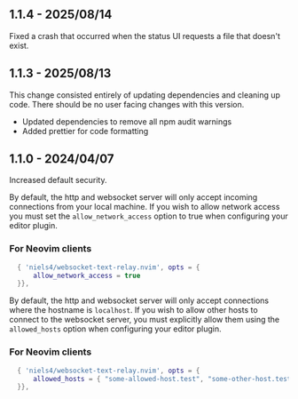 ## 1.1.4 - 2025/08/14

Fixed a crash that occurred when the status UI requests a file that doesn't exist.

## 1.1.3 - 2025/08/13

This change consisted entirely of updating dependencies and cleaning up code. There should be no user facing changes with this version.

- Updated dependencies to remove all npm audit warnings
- Added prettier for code formatting

## 1.1.0 - 2024/04/07

Increased default security.

By default, the http and websocket server will only accept incoming connections from your local machine. If you
wish to allow network access you must set the `allow_network_access` option to true when configuring your editor plugin.

### For Neovim clients

```lua
  { 'niels4/websocket-text-relay.nvim', opts = {
      allow_network_access = true
  }},
```

By default, the http and websocket server will only accept connections where the hostname is `localhost`. If you wish
to allow other hosts to connect to the websocket server, you must explicitly allow them using the `allowed_hosts` option when configuring your editor plugin.

### For Neovim clients

```lua
  { 'niels4/websocket-text-relay.nvim', opts = {
      allowed_hosts = { "some-allowed-host.test", "some-other-host.test" },
  }},
```
